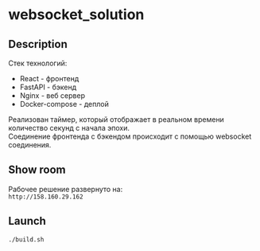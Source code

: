 # websocket_solution

## Description

Cтек технологий: 
- React - фронтенд
- FastAPI - бэкенд
- Nginx - веб сервер
- Docker-compose - деплой

Реализован таймер, который отображает в реальном времени количество секунд с начала эпохи.  
Соединение фронтенда с бэкендом происходит с помощью websocket соединения.

## Show room
Рабочее решение развернуто на:   
<a>```http://158.160.29.162```</a>

## Launch
```./build.sh```
